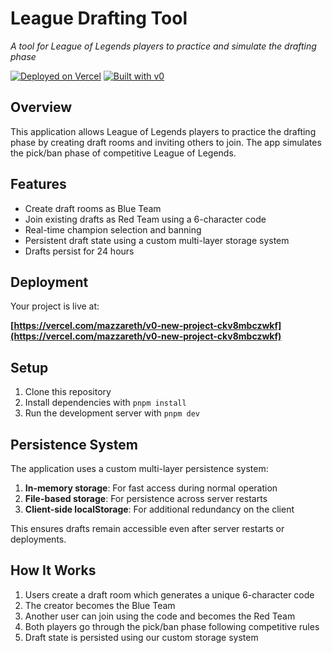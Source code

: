 # League Drafting Tool

*A tool for League of Legends players to practice and simulate the drafting phase*

[![Deployed on Vercel](https://img.shields.io/badge/Deployed%20on-Vercel-black?style=for-the-badge&logo=vercel)](https://vercel.com/mazzareth/v0-new-project-ckv8mbczwkf)
[![Built with v0](https://img.shields.io/badge/Built%20with-v0.dev-black?style=for-the-badge)](https://v0.dev/chat/projects/CkV8mBcZwkf)

## Overview

This application allows League of Legends players to practice the drafting phase by creating draft rooms and inviting others to join. The app simulates the pick/ban phase of competitive League of Legends.

## Features

- Create draft rooms as Blue Team
- Join existing drafts as Red Team using a 6-character code
- Real-time champion selection and banning
- Persistent draft state using a custom multi-layer storage system
- Drafts persist for 24 hours

## Deployment

Your project is live at:

**[https://vercel.com/mazzareth/v0-new-project-ckv8mbczwkf](https://vercel.com/mazzareth/v0-new-project-ckv8mbczwkf)**

## Setup

1. Clone this repository
2. Install dependencies with `pnpm install`
3. Run the development server with `pnpm dev`

## Persistence System

The application uses a custom multi-layer persistence system:

1. **In-memory storage**: For fast access during normal operation
2. **File-based storage**: For persistence across server restarts
3. **Client-side localStorage**: For additional redundancy on the client

This ensures drafts remain accessible even after server restarts or deployments.

## How It Works

1. Users create a draft room which generates a unique 6-character code
2. The creator becomes the Blue Team
3. Another user can join using the code and becomes the Red Team
4. Both players go through the pick/ban phase following competitive rules
5. Draft state is persisted using our custom storage system
